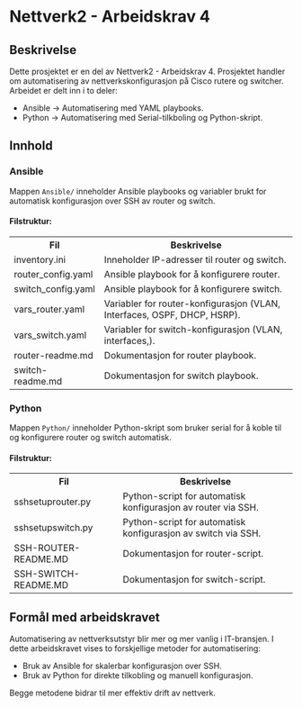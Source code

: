 <h1>Nettverk2 - Arbeidskrav 4</h1>

<h2>Beskrivelse</h2>
<p>Dette prosjektet er en del av Nettverk2 - Arbeidskrav 4. Prosjektet handler om automatisering av nettverkskonfigurasjon på Cisco rutere og switcher. Arbeidet er delt inn i to deler:</p>
<ul>
  <li>Ansible → Automatisering med YAML playbooks.</li>
  <li>Python → Automatisering med Serial-tilkboling og Python-skript.</li>
</ul>

<h2>Innhold</h2>

<h3>Ansible</h3>
<p>Mappen <code>Ansible/</code> inneholder Ansible playbooks og variabler brukt for automatisk konfigurasjon over SSH av router og switch.</p>

<h4>Filstruktur:</h4>
<table>
  <tr><th>Fil</th><th>Beskrivelse</th></tr>
  <tr><td>inventory.ini</td><td>Inneholder IP-adresser til router og switch.</td></tr>
  <tr><td>router_config.yaml</td><td>Ansible playbook for å konfigurere router.</td></tr>
  <tr><td>switch_config.yaml</td><td>Ansible playbook for å konfigurere switch.</td></tr>
  <tr><td>vars_router.yaml</td><td>Variabler for router-konfigurasjon (VLAN, Interfaces, OSPF, DHCP, HSRP).</td></tr>
  <tr><td>vars_switch.yaml</td><td>Variabler for switch-konfigurasjon (VLAN, interfaces,).</td></tr>
  <tr><td>router-readme.md</td><td>Dokumentasjon for router playbook.</td></tr>
  <tr><td>switch-readme.md</td><td>Dokumentasjon for switch playbook.</td></tr>
</table>

<h3>Python</h3>
<p>Mappen <code>Python/</code> inneholder Python-skript som bruker serial for å koble til og konfigurere router og switch automatisk.</p>

<h4>Filstruktur:</h4>
<table>
  <tr><th>Fil</th><th>Beskrivelse</th></tr>
  <tr><td>sshsetuprouter.py</td><td>Python-script for automatisk konfigurasjon av router via SSH.</td></tr>
  <tr><td>sshsetupswitch.py</td><td>Python-script for automatisk konfigurasjon av switch via SSH.</td></tr>
  <tr><td>SSH-ROUTER-README.MD</td><td>Dokumentasjon for router-script.</td></tr>
  <tr><td>SSH-SWITCH-README.MD</td><td>Dokumentasjon for switch-script.</td></tr>
</table>

<h2>Formål med arbeidskravet</h2>
<p>Automatisering av nettverksutstyr blir mer og mer vanlig i IT-bransjen. I dette arbeidskravet vises to forskjellige metoder for automatisering:</p>
<ul>
  <li>Bruk av Ansible for skalerbar konfigurasjon over SSH.</li>
  <li>Bruk av Python for direkte tilkobling og manuell konfigurasjon.</li>
</ul>

<p>Begge metodene bidrar til mer effektiv drift av nettverk. </p>
